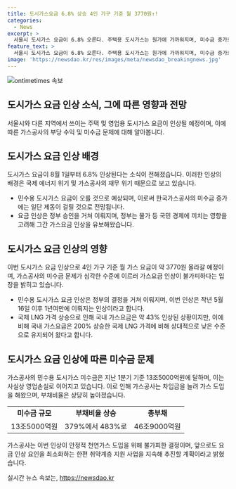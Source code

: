 ```yaml
---
title: 도시가스요금 6.8% 상승 4인 가구 기준 월 3770원↑!
categories:
  - News
excerpt: >
  서울시 도시가스 요금이 6.8% 오른다. 주택용 도시가스는 원가에 가까워지며, 미수금 증가로 가스공사가 재무 위기에 직면. 서울시 4인 가구 기준 월 가스 요금 3770원 인상 전망. 정부 승인을 받은 8월 1일부터 인상시행. 러시아·우크라이나 전쟁과 국제 에너지 위기 영향으로 국내 가스요금 상승. 가스공사는 최대 40% 요금 인상 및 취약계층 지원 강화 계획. 부채비율 상승과 이자 지출로 소비자 부담 확대 예상.
feature_text: >
  서울시 도시가스 요금이 6.8% 오른다. 주택용 도시가스는 원가에 가까워지며, 미수금 증가로 가스공사가 재무 위기에 직면. 서울시 4인 가구 기준 월 가스 요금 3770원 인상 전망. 정부 승인을 받은 8월 1일부터 인상시행. 러시아·우크라이나 전쟁과 국제 에너지 위기 영향으로 국내 가스요금 상승. 가스공사는 최대 40% 요금 인상 및 취약계층 지원 강화 계획. 부채비율 상승과 이자 지출로 소비자 부담 확대 예상.
image: 'https://newsdao.kr/res/images/meta/newsdao_breakingnews.jpg'
---
```


<p><img src="https://newsdao.kr/res/images/meta/newsdao_breakingnews.jpg" alt="ontimetimes 속보" /></p>

<h2 data-ke-size="size26">도시가스 요금 인상 소식, 그에 따른 영향과 전망</h2>

<p data-ke-size="size16">서울시와 다른 지역에서 쓰이는 주택 및 영업용 도시가스 요금이 인상될 예정이며, 이에 따른 가스공사의 부당 수익 및 미수금 문제에 대해 알아봅니다.</p>

<h2 data-ke-size="size24">도시가스 요금 인상 배경</h2>

<p data-ke-size="size16">도시가스 요금이 8월 1일부터 6.8% 인상된다는 소식이 전해졌습니다. 이러한 인상의 배경은 국제 에너지 위기 및 가스공사의 재무 위기 때문으로 보고 있습니다.</p>

<ul>
  <li>민수용 도시가스 요금이 오를 것으로 예상되며, 이로써 한국가스공사의 미수금 증가에는 일단 제동이 걸릴 것으로 전망됩니다.</li>
  <li>요금 인상은 정부 승인을 거쳐 이뤄지며, 정부는 물가 등 국민 경제에 끼치는 영향을 고려해 그간 가스요금 인상을 유보해왔습니다.</li>
</ul>

<h2 data-ke-size="size24">도시가스 요금 인상의 영향</h2>

<p data-ke-size="size16">이번 도시가스 요금 인상으로 4인 가구 기준 월 가스 요금이 약 3770원 올라갈 예정이며, 가스공사의 미수금 문제가 심각한 수준에 이르러 가스요금 인상이 불가피하다는 입장을 밝히고 있습니다.</p>

<ul>
  <li>민수용 도시가스 요금 인상은 정부의 결정을 거쳐 이뤄지며, 이번 인상은 작년 5월 16일 이후 1년여만에 이뤄지는 인상이라고 합니다.</li>
  <li>국제 LNG 가격 상승으로 인해 국내 가스요금은 약 43% 인상된 상황이지만, 이에 비해 국내 가스요금은 200% 상승한 국제 LNG 가격에 비해 상대적으로 낮은 수준으로 유지되어 왔다고 합니다.</li>
</ul>

<h2 data-ke-size="size24">도시가스 요금 인상에 따른 미수금 문제</h2>

<p data-ke-size="size16">가스공사의 민수용 도시가스 미수금은 지난 1분기 기준 13조5000억원에 달하며, 이는 사실상 영업손실로 이어지고 있습니다. 이로 인해 가스공사는 차입금을 늘려 가스 도입을 해왔으며, 부채비율은 상당히 높아졌습니다.</p>

<table>
  <tr>
    <td style="text-align: center; height: 17px;"><b>미수금 규모</b></td>
    <td style="text-align: center; height: 17px;"><b>부채비율 상승</b></td>
    <td style="text-align: center; height: 17px;"><b>총부채</b></td>
  </tr>
  <tr>
    <td style="text-align: center; height: 17px;">13조5000억원</td>
    <td style="text-align: center; height: 17px;">379%에서 483%로</td>
    <td style="text-align: center; height: 17px;">46조9000억원</td>
  </tr>
</table>

<p data-ke-size="size16">가스공사는 이번 인상이 안정적 천연가스 도입을 위해 불가피한 결정이며, 앞으로도 요금 인상 요인을 최소화하는 한편 취약계층 지원 사업을 지속해 추진할 계획이라고 밝혔습니다.</p>
실시간 뉴스 속보는, <a href="https://newsdao.kr" rel="dofollow">https://newsdao.kr</a>


